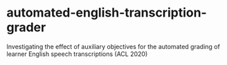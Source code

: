 # automated-english-transcription-grader
Investigating the effect of auxiliary objectives for the automated grading of learner English speech transcriptions (ACL 2020)
